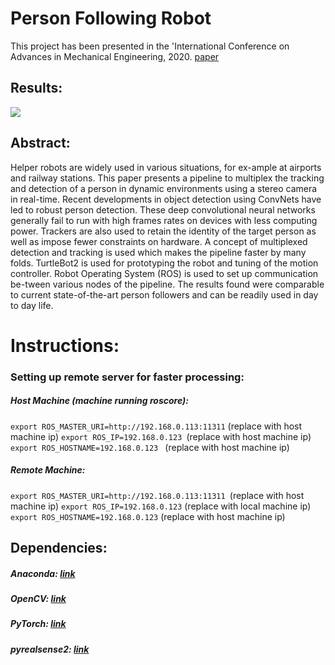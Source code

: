 # Person Following Robot
This project has been presented in the 'International Conference on Advances in Mechanical Engineering, 2020. [paper](https://www.springer.com/in/book/9789811536380)

## Results:
![](https://github.com/khush3/person_following_bot/blob/master/result.gif)
## Abstract:
Helper robots are widely used in various situations, for ex-ample at airports and railway stations. This paper presents a pipeline to multiplex the tracking and detection of a person in dynamic environments using a stereo camera in real-time. Recent developments in object detection using ConvNets have led to robust person detection. These deep convolutional neural networks generally fail to run with high frames rates on devices with less computing power. Trackers are also used to retain the identity of the target person as well as impose fewer constraints on hardware. A concept of multiplexed detection and tracking is used which makes the pipeline faster by many folds. TurtleBot2 is used for prototyping the robot and tuning of the motion controller. Robot Operating System (ROS) is used to set up communication be-tween various nodes of the pipeline. The results found were comparable to current state-of-the-art person followers and can be readily used in day to day life.

# Instructions:
### Setting up remote server for faster processing:
##### Host Machine (machine running roscore):
```export ROS_MASTER_URI=http://192.168.0.113:11311``` (replace with host machine ip)
```export ROS_IP=192.168.0.123 ```(replace with host machine ip)
```export ROS_HOSTNAME=192.168.0.123 ``` (replace with host machine ip)

##### Remote Machine:
```export ROS_MASTER_URI=http://192.168.0.113:11311 ```(replace with host machine ip)
```export ROS_IP=192.168.0.123``` (replace with local machine ip)
```export ROS_HOSTNAME=192.168.0.123``` (replace with host machine ip)

## Dependencies:
##### Anaconda: [link](https://docs.anaconda.com/anaconda/install/linux/)
##### OpenCV: [link](https://docs.opencv.org/trunk/d7/d9f/tutorial_linux_install.html)
##### PyTorch: [link](https://pytorch.org/)
##### pyrealsense2: [link](https://pypi.org/project/pyrealsense2/)



